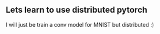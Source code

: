 ## Lets learn to use distributed pytorch

I will just be train a conv model for MNIST but distributed :)
